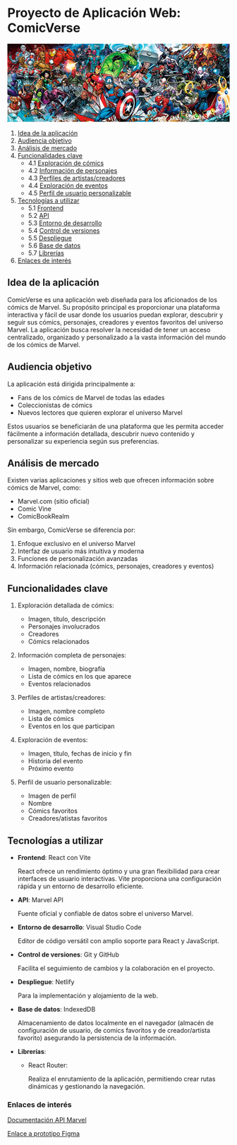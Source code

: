 # Proyecto de Aplicación Web: ComicVerse

![](./img/panoramica.jpeg)


1. [Idea de la aplicación](#idea-de-la-aplicación)
2. [Audiencia objetivo](#audiencia-objetivo)
3. [Análisis de mercado](#análisis-de-mercado)
4. [Funcionalidades clave](#funcionalidades-clave)
   - 4.1 [Exploración de cómics](#exploración-detallada-de-cómics)
   - 4.2 [Información de personajes](#información-completa-de-personajes)
   - 4.3 [Perfiles de artistas/creadores](#perfiles-de-artistascreadores)
   - 4.4 [Exploración de eventos](#exploración-de-eventos)
   - 4.5 [Perfil de usuario personalizable](#perfil-de-usuario-personalizable)
5. [Tecnologías a utilizar](#tecnologías-a-utilizar)
   - 5.1 [Frontend](#frontend)
   - 5.2 [API](#api)
   - 5.3 [Entorno de desarrollo](#entorno-de-desarrollo)
   - 5.4 [Control de versiones](#control-de-versiones)
   - 5.5 [Despliegue](#despliegue)
   - 5.6 [Base de datos](#base-de-datos)
   - 5.7 [Librerías](#librerías)
6. [Enlaces de interés](#enlaces-de-interés)


## Idea de la aplicación

ComicVerse es una aplicación web diseñada para los aficionados de los cómics de Marvel. Su propósito principal es proporcionar una plataforma interactiva y fácil de usar donde los usuarios puedan explorar, descubrir y seguir sus cómics, personajes, creadores y eventos favoritos del universo Marvel. La aplicación busca resolver la necesidad de tener un acceso centralizado, organizado y personalizado a la vasta información del mundo de los cómics de Marvel.

## Audiencia objetivo

La aplicación está dirigida principalmente a:

- Fans de los cómics de Marvel de todas las edades
- Coleccionistas de cómics
- Nuevos lectores que quieren explorar el universo Marvel


Estos usuarios se beneficiarán de una plataforma que les permita acceder fácilmente a información detallada, descubrir nuevo contenido y personalizar su experiencia según sus preferencias.

## Análisis de mercado

Existen varias aplicaciones y sitios web que ofrecen información sobre cómics de Marvel, como:

- Marvel.com (sitio oficial)
- Comic Vine
- ComicBookRealm

Sin embargo, ComicVerse se diferencia por:

1. Enfoque exclusivo en el universo Marvel
2. Interfaz de usuario más intuitiva y moderna
3. Funciones de personalización avanzadas
4. Información relacionada (cómics, personajes, creadores y eventos)

## Funcionalidades clave

1. Exploración detallada de cómics:
   - Imagen, título, descripción
   - Personajes involucrados
   - Creadores
   - Cómics relacionados

2. Información completa de personajes:
   - Imagen, nombre, biografía
   - Lista de cómics en los que aparece
   - Eventos relacionados

3. Perfiles de artistas/creadores:
   - Imagen, nombre completo
   - Lista de cómics
   - Eventos en los que participan

4. Exploración de eventos:
   - Imagen, título, fechas de inicio y fin
   - Historia del evento
   - Próximo evento

5. Perfil de usuario personalizable:
   - Imagen de perfil
   - Nombre
   - Cómics favoritos
   - Creadores/atistas favoritos


## Tecnologías a utilizar

- **Frontend**: React con Vite

  React ofrece un rendimiento óptimo y una gran flexibilidad para crear interfaces de usuario interactivas. Vite proporciona una configuración rápida y un entorno de desarrollo eficiente.

- **API**: Marvel API

    Fuente oficial y confiable de datos sobre el universo Marvel.

- **Entorno de desarrollo**: Visual Studio Code
  
  Editor de código versátil con amplio soporte para React y JavaScript.

- **Control de versiones**: Git y GitHub
  
  Facilita el seguimiento de cambios y la colaboración en el proyecto.

- **Despliegue**: Netlify

    Para la implementación y alojamiento de la web.

- **Base de datos**: IndexedDB

    Almacenamiento de datos localmente en el navegador (almacén de configuración de usuario, de comics favoritos y de creador/artista favorito) asegurando la persistencia de la información.

- **Librerías**:
    
    - React Router:

        Realiza el enrutamiento de la aplicación, permitiendo crear rutas dinámicas y gestionando la navegación.

### Enlaces de interés

[Documentación API Marvel](https://developer.marvel.com/docs)

[Enlace a prototipo Figma](https://www.figma.com/design/OAOENSn9ywu4vSe2v8AA9P/ComicVerse?node-id=281-2&node-type=canvas&t=4doWAGlUvXtGJVqN-0)